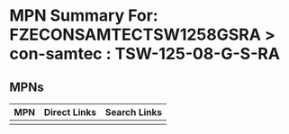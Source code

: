 



# MPN Summary For: FZECONSAMTECTSW1258GSRA > con-samtec : TSW-125-08-G-S-RA

## MPNs
  

|MPN|Direct Links|Search Links|
| :--- | :--- | :--- |
||||
